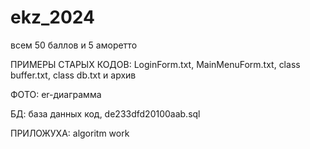 # ekz_2024
всем 50 баллов и 5 аморетто

ПРИМЕРЫ СТАРЫХ КОДОВ:
LoginForm.txt, MainMenuForm.txt, class buffer.txt, class db.txt и архив

ФОТО:
er-диаграмма

БД:
база данных код, de233dfd20100aab.sql

ПРИЛОЖУХА:
algoritm work
